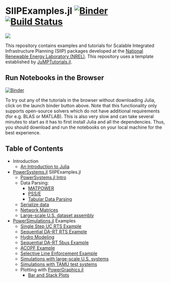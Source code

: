 # SIIPExamples.jl [![Binder](https://mybinder.org/badge_logo.svg)](https://mybinder.org/v2/gh/NREL-SIIP/SIIPExamples.jl/master) [![Build Status](https://travis-ci.org/NREL-SIIP/SIIPExamples.jl.svg?branch=master)](https://travis-ci.org/NREL-SIIP/SIIPExamples.jl)
[<img src="https://img.shields.io/badge/slack-@SIIP/Examples-blue.svg?logo=slack">](https://join.slack.com/t/nrel-siip/shared_invite/zt-glam9vdu-o8A9TwZTZqqNTKHa7q3BpQ)

This repository contains examples and tutorials for Scalable Integrated Infrastructure Planning (SIIP) packages developed at the [National Renewable Energy Laboratory (NREL)](nrel.gov). This repository uses a template established by [JuMPTutorials.jl](https://github.com/JuliaOpt/JuMPTutorials.jl).

## Run Notebooks in the Browser
[![Binder](https://mybinder.org/badge_logo.svg)](https://mybinder.org/v2/gh/NREL-SIIP/SIIPExamples.jl/master)

To try out any of the tutorials in the browser without downloading Julia, click on the launch binder button above. Note that this functionality only supports open-source solvers which do not have additional requirements (for e.g. BLAS or MATLAB). This is also very slow and can take several minutes to start as it has to first install Julia and all the dependencies. Thus, you should download and run the notebooks on your local machine for the best experience.

## Table of Contents

- Introduction
  - [An Introduction to Julia](https://nbviewer.jupyter.org/github/nrel-siip/SIIPExamples.jl/blob/master/notebook/introduction/an_introduction_to_julia.ipynb)
- [PowerSystems.jl](gihtub.com/NREL/PowerSystems.jl) SIIPExamples.jl
  - [PowerSystems.jl Intro](https://nbviewer.jupyter.org/github/NREL-SIIP/SIIPExamples.jl/blob/master/notebook/2_PowerSystems_examples/PowerSystems_intro.ipynb)
  - Data Parsing:
    - [MATPOWER](https://nbviewer.jupyter.org/github/NREL-SIIP/SIIPExamples.jl/blob/master/notebook/2_PowerSystems_examples/parse_matpower.ipynb)
    - [PSS/E](https://nbviewer.jupyter.org/github/NREL-SIIP/SIIPExamples.jl/blob/master/notebook/2_PowerSystems_examples/parse_psse.ipynb)
    - [Tabular Data Parsing](https://nbviewer.jupyter.org/github/NREL-SIIP/SIIPExamples.jl/blob/master/notebook/2_PowerSystems_examples/parse_tabulardata.ipynb)
  - [Serialize data](https://nbviewer.jupyter.org/github/NREL-SIIP/SIIPExamples.jl/blob/master/notebook/2_PowerSystems_examples/serialize_data.ipynb)
  - [Network Matrices](https://nbviewer.jupyter.org/github/NREL-SIIP/SIIPExamples.jl/blob/master/notebook/2_PowerSystems_examples/network_matrices.ipynb)
  - [Large-scale U.S. dataset assembly](https://nbviewer.jupyter.org/github/NREL-SIIP/SIIPExamples.jl/blob/master/notebook/2_PowerSystems_examples/US_system.ipynb)
- [PowerSimulations.jl](github.com/NREL-SIIP/PowerSimulations.jl) Examples
  - [Single Step UC RTS Example](https://nbviewer.jupyter.org/github/NREL-SIIP/SIIPExamples.jl/blob/master/notebook/2_2_2_2_2_3_PowerSimulations_examples/1_operations_problems.ipynb)
  - [Sequential DA-RT RTS Example](https://nbviewer.jupyter.org/github/NREL-SIIP/SIIPExamples.jl/blob/master/notebook/2_3_PowerSimulations_examples/2_sequential_simulations.ipynb)
  - [Hydro Modeling](https://nbviewer.jupyter.org/github/NREL-SIIP/SIIPExamples.jl/blob/master/notebook/2_3_PowerSimulations_examples/5_hydropower_simulation.ipynb)
  - [Sequential DA-RT 5bus Example](https://nbviewer.jupyter.org/github/NREL-SIIP/SIIPExamples.jl/blob/master/notebook/3_PowerSimulations_examples/3_5_bus_mkt_simulation.ipynb)
  - [ACOPF Example](https://nbviewer.jupyter.org/github/NREL-SIIP/SIIPExamples.jl/blob/master/notebook/3_PowerSimulations_examples/6_ACOPF.ipynb)
  - [Selective Line Enforcement Example](https://nbviewer.jupyter.org/github/NREL-SIIP/SIIPExamples.jl/blob/master/notebook/3_PowerSimulations_examples/7_selective_network_constraints.ipynb)
  - [Simulations with large-scale U.S. systems](https://nbviewer.jupyter.org/github/NREL-SIIP/SIIPExamples.jl/blob/master/notebook/3_PowerSimulations_examples/8_US-system-simulations.ipynb)
  - [Simulations with TAMU test systems](https://nbviewer.jupyter.org/github/NREL-SIIP/SIIPExamples.jl/blob/master/notebook/3_PowerSimulations_examples/9_TAMU_simulations.ipynb)
  - Plotting with [PowerGraphics.jl](github.com/NREL-SIIP/PowerGraphics.jl)
    - [Bar and Stack Plots](https://nbviewer.jupyter.org/github/NREL-SIIP/SIIPExamples.jl/blob/master/notebook/3_PowerSimulations_examples/4_bar_stack_plots.ipynb)
